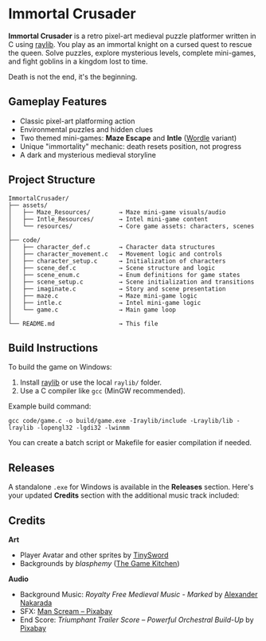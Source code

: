 # Immortal Crusader

**Immortal Crusader** is a retro pixel-art medieval puzzle platformer written in C using [raylib](https://www.raylib.com/). You play as an immortal knight on a cursed quest to rescue the queen. Solve puzzles, explore mysterious levels, complete mini-games, and fight goblins in a kingdom lost to time.

Death is not the end, it's the beginning.

## Gameplay Features

* Classic pixel-art platforming action
* Environmental puzzles and hidden clues
* Two themed mini-games: **Maze Escape** and **Intle** ([Wordle](https://wordly.org/) variant)
* Unique "immortality" mechanic: death resets position, not progress
* A dark and mysterious medieval storyline

## Project Structure
```
ImmortalCrusader/
├── assets/
│   ├── Maze_Resources/        → Maze mini-game visuals/audio
│   ├── Intle_Resources/       → Intel mini-game content
│   └── resources/             → Core game assets: characters, scenes
│
├── code/
│   ├── character_def.c        → Character data structures
│   ├── character_movement.c   → Movement logic and controls
│   ├── character_setup.c      → Initialization of characters
│   ├── scene_def.c            → Scene structure and logic
│   ├── scene_enum.c           → Enum definitions for game states
│   ├── scene_setup.c          → Scene initialization and transitions
│   ├── imaginate.c            → Story and scene presentation
│   ├── maze.c                 → Maze mini-game logic
│   ├── intle.c                → Intel mini-game logic
│   └── game.c                 → Main game loop
│
└── README.md                  → This file
```
## Build Instructions

To build the game on Windows:

1. Install [raylib](https://www.raylib.com/) or use the local `raylib/` folder.
2. Use a C compiler like `gcc` (MinGW recommended).

Example build command:

`gcc code/game.c -o build/game.exe -Iraylib/include -Lraylib/lib -lraylib -lopengl32 -lgdi32 -lwinmm`

You can create a batch script or Makefile for easier compilation if needed.

## Releases

A standalone `.exe` for Windows is available in the **Releases** section.
Here's your updated **Credits** section with the additional music track included:

## Credits

**Art**

* Player Avatar and other sprites by [TinySword](https://pixelfrog-assets.itch.io/tiny-swords)
* Backgrounds by *blasphemy* ([The Game Kitchen](https://thegamekitchen.com/))

**Audio**

* Background Music: *Royalty Free Medieval Music - Marked* by [Alexander Nakarada](https://www.youtube.com/channel/UCw4wdHksXbaiyu3BiBNNW0w)
* SFX: [Man Scream – Pixabay](https://pixabay.com/sound-effects/man-scream-121085/)
* End Score: *Triumphant Trailer Score – Powerful Orchestral Build-Up* by [Pixabay](https://pixabay.com/music/main-title-triumphant-trailer-score-powerful-orchestral-build-up-274380/)
